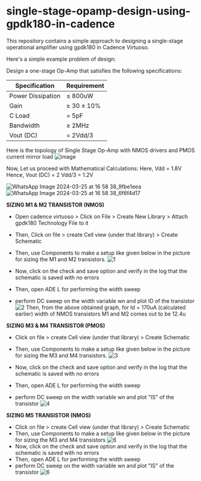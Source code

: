 # single-stage-opamp-design-using-gpdk180-in-cadence
This repository contains a simple approach to designing a single-stage operational amplifier using gpdk180 in Cadence Virtuoso.

Here's a simple example problem of design:

Design a one-stage Op-Amp that satisfies the following specifications:

| Specification       | Requirement       |
|---------------------|-------------------|
| Power Dissipation   | ≤ 800uW           |
| Gain                | ≥ 30 ± 10%        |
| C Load              | = 5pF             |
| Bandwidth           | ≥ 2MHz            |
| Vout (DC)           | = 2Vdd/3          |

Here is the topology of Single Stage Op-Amp with NMOS drivers and PMOS current mirror load
![image](https://github.com/afzalamu/single-stage-opamp-design-using-gpdk180-in-cadence/assets/124300839/2febc7dc-c7f0-480e-b052-9e6097d50e55)

Now, Let us proceed with Mathematical Calculations:
Here, Vdd = 1.8V
Hence, Vout (DC) = 2 Vdd/3 = 1.2V

![WhatsApp Image 2024-03-25 at 16 58 38_9fbe1eea](https://github.com/afzalamu/single-stage-opamp-design-using-gpdk180-in-cadence/assets/124300839/46a1d395-e13e-4263-9f80-251bf7409bf6)
![WhatsApp Image 2024-03-25 at 16 58 38_6f6f4d17](https://github.com/afzalamu/single-stage-opamp-design-using-gpdk180-in-cadence/assets/124300839/f51f5139-a2fb-4603-880b-93fba9e1a496)

**SIZING M1 & M2 TRANSISTOR (NMOS)**
- Open cadence virtuoso > Click on File > Create New Library > Attach gpdk180 Technology File to it
- Then, Click on file > create Cell view (under that library) > Create Schematic
- Then, use Components to make a setup like given below in the picture for sizing the M1 and M2 transistors.
![1](https://github.com/afzalamu/single-stage-opamp-design-using-gpdk180-in-cadence/assets/124300839/e22d354c-5ca0-49a7-b360-88f88d54d629)

- Now, click on the check and save option and verify in the log that the schematic is saved with no errors
- Then, open ADE L for performing the width sweep
- perform DC sweep on the width variable wn and plot ID of the transistor
![2](https://github.com/afzalamu/single-stage-opamp-design-using-gpdk180-in-cadence/assets/124300839/a3b1e59b-cc73-479c-b186-80e822884cde)
Then, from the above obtained graph, for Id = 170uA (calculated earlier) width of NMOS transistors M1 and M2 comes out to be 12.4u

**SIZING M3 & M4 TRANSISTOR (PMOS)**
- Click on file > create Cell view (under that library) > Create Schematic
- Then, use Components to make a setup like given below in the picture for sizing the M3 and M4 transistors.
![3](https://github.com/afzalamu/single-stage-opamp-design-using-gpdk180-in-cadence/assets/124300839/3726778d-54c9-4611-996b-01398bd4aa49)

- Now, click on the check and save option and verify in the log that the schematic is saved with no errors
- Then, open ADE L for performing the width sweep
- perform DC sweep on the width variable wn and plot "IS" of the transistor
![4](https://github.com/afzalamu/single-stage-opamp-design-using-gpdk180-in-cadence/assets/124300839/20286eff-6acb-4db5-a152-ddb9ac065ea0)

**SIZING M5 TRANSISTOR (NMOS)**
- Click on file > create Cell view (under that library) > Create Schematic
- Then, use Components to make a setup like given below in the picture for sizing the M3 and M4 transistors
![6](https://github.com/afzalamu/single-stage-opamp-design-using-gpdk180-in-cadence/assets/124300839/de39747a-ee9d-4bfb-832e-741330367aa2)
- Now, click on the check and save option and verify in the log that the schematic is saved with no errors
- Then, open ADE L for performing the width sweep
- perform DC sweep on the width variable wn and plot "IS" of the transistor
![6](https://github.com/afzalamu/single-stage-opamp-design-using-gpdk180-in-cadence/assets/124300839/ddca32cc-62cb-4179-943c-ff4d935f8350)















